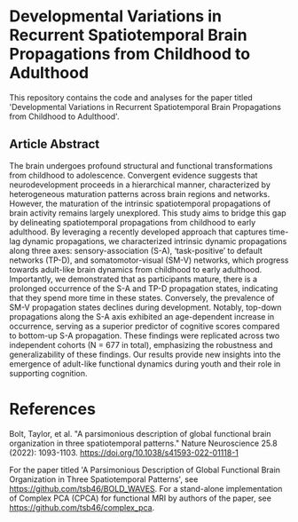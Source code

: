 

# Developmental Variations in Recurrent Spatiotemporal Brain Propagations from Childhood to Adulthood
This repository contains the code and analyses for the paper titled 'Developmental Variations in Recurrent Spatiotemporal Brain Propagations from Childhood to Adulthood'. 



## Article Abstract
The brain undergoes profound structural and functional transformations from childhood to adolescence. Convergent evidence suggests that neurodevelopment proceeds in a hierarchical manner, characterized by heterogeneous maturation patterns across brain regions and networks. However, the maturation of the intrinsic spatiotemporal propagations of brain activity remains largely unexplored. This study aims to bridge this gap by delineating spatiotemporal propagations from childhood to early adulthood. By leveraging a recently developed approach that captures time-lag dynamic propagations, we characterized intrinsic dynamic propagations along three axes: sensory-association (S-A), ‘task-positive’ to default networks (TP-D), and somatomotor-visual (SM-V) networks, which progress towards adult-like brain dynamics from childhood to early adulthood. Importantly, we demonstrated that as participants mature, there is a prolonged occurrence of the S-A and TP-D propagation states, indicating that they spend more time in these states. Conversely, the prevalence of SM-V propagation states declines during development. Notably, top-down propagations along the S-A axis exhibited an age-dependent increase in occurrence, serving as a superior predictor of cognitive scores compared to bottom-up S-A propagation. These findings were replicated across two independent cohorts (N = 677 in total), emphasizing the robustness and generalizability of these findings. Our results provide new insights into the emergence of adult-like functional dynamics during youth and their role in  supporting cognition.




# References


Bolt, Taylor, et al. "A parsimonious description of global functional brain organization in three spatiotemporal patterns." Nature Neuroscience 25.8 (2022): 1093-1103. https://doi.org/10.1038/s41593-022-01118-1 

For the paper titled 'A Parsimonious Description of Global Functional Brain Organization in Three Spatiotemporal Patterns', see https://github.com/tsb46/BOLD_WAVES. For a stand-alone implementation of Complex PCA (CPCA) for functional MRI by authors of the paper, see https://github.com/tsb46/complex_pca.
